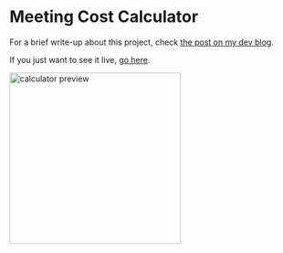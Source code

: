 # Meeting Cost Calculator

For a brief write-up about this project, check [the post on my dev blog](https://justinjoyce.dev/meeting-cost-calculator/).

If you just want to see it live, [go here](https://meetings.justinjoyce.dev/).

<img src="https://justinjoyce.dev/wp-content/uploads/2024/01/meeting-cost-calculator-screenshot-946x2048.jpeg" alt="calculator preview" width="300"/>

